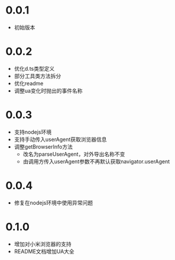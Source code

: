 # 0.0.1
- 初始版本

# 0.0.2
- 优化d.ts类型定义
- 部分工具类方法拆分
- 优化readme
- 调整ua变化时抛出的事件名称

# 0.0.3
- 支持nodejs环境
- 支持手动传入userAgent获取浏览器信息
- 调整getBrowserInfo方法
  + 改名为parseUserAgent，对外导出名称不变
  + 由调用方传入userAgent参数不再默认获取navigator.userAgent
# 0.0.4
- 修复在nodejs环境中使用异常问题
  
# 0.1.0
- 增加对小米浏览器的支持
- README文档增加UA大全